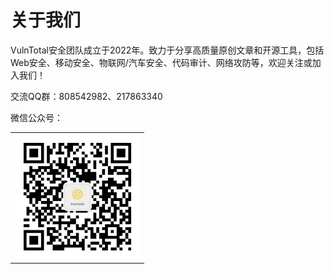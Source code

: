 # 关于我们

VulnTotal安全团队成立于2022年。致力于分享高质量原创文章和开源工具，包括Web安全、移动安全、物联网/汽车安全、代码审计、网络攻防等，欢迎关注或加入我们！

交流QQ群：808542982、217863340

微信公众号：

<table><tr>
<td><img src=../img/gzh.jpg width="200"></td>
</tr></table>
